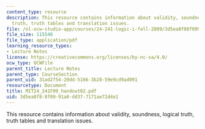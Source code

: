 ```yaml
---
content_type: resource
description: This resource contains information about validity, soundness, logical
  truth, truth tables and translation issues.
file: /ol-ocw-studio-app/courses/24-241-logic-i-fall-2009/3d5ea8f88f0991a0dd377171ae72d4e1_MIT24_241F09_handout02.pdf
file_size: 115546
file_type: application/pdf
learning_resource_types:
- Lecture Notes
license: https://creativecommons.org/licenses/by-nc-sa/4.0/
ocw_type: OCWFile
parent_title: Lecture Notes
parent_type: CourseSection
parent_uid: 31ad2f54-20dd-5166-3b28-59e9cd9ad091
resourcetype: Document
title: MIT24_241F09_handout02.pdf
uid: 3d5ea8f8-8f09-91a0-dd37-7171ae72d4e1
---
```

This resource contains information about validity, soundness, logical truth, truth tables and translation issues.